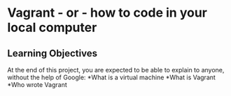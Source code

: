 # Vagrant - or - how to code in your local computer

## Learning Objectives
At the end of this project, you are expected to be able to explain to anyone, without the help of Google:
*What is a virtual machine
*What is Vagrant
*Who wrote Vagrant
